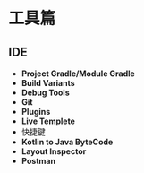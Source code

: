 # 工具篇

## IDE

* **Project Gradle/Module Gradle**
* **Build Variants**
* **Debug Tools**
* **Git**
* **Plugins**
* **Live Templete**
* 快捷鍵
* **Kotlin to Java ByteCode**
* **Layout Inspector**
* **Postman**





